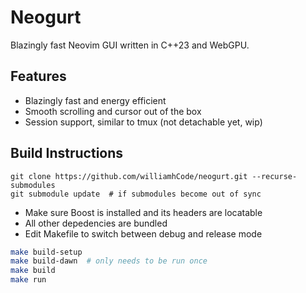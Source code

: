 # Neogurt
Blazingly fast Neovim GUI written in C++23 and WebGPU.

## Features
- Blazingly fast and energy efficient
- Smooth scrolling and cursor out of the box
- Session support, similar to tmux (not detachable yet, wip)

## Build Instructions
```
git clone https://github.com/williamhCode/neogurt.git --recurse-submodules
git submodule update  # if submodules become out of sync
```

- Make sure Boost is installed and its headers are locatable
- All other depedencies are bundled
- Edit Makefile to switch between debug and release mode
```sh
make build-setup
make build-dawn  # only needs to be run once
make build
make run
```
